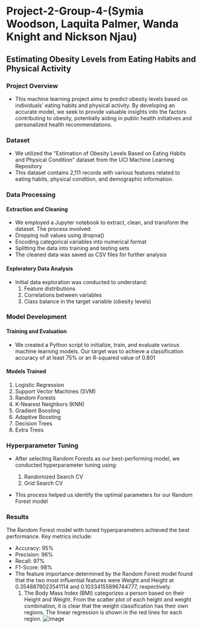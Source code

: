 # Project-2-Group-4-(Symia Woodson, Laquita Palmer, Wanda Knight and Nickson Njau)

## Estimating Obesity Levels from Eating Habits and Physical Activity

### Project Overview

- This machine learning project aims to predict obesity levels based on individuals' eating habits and physical activity. By developing an accurate model, we seek to provide valuable insights into the factors contributing to obesity, potentially aiding in public health initiatives and personalized health recommendations.

### Dataset
- We utilized the "Estimation of Obesity Levels Based on Eating Habits and Physical Condition" dataset from the UCI Machine Learning Repository
- This dataset contains 2,111 records with various features related to eating habits, physical condition, and demographic information.

### Data Processing

#### Extraction and Cleaning
- We employed a Jupyter notebook to extract, clean, and transform the dataset. The process involved:
- Dropping null values using dropna()
- Encoding categorical variables into numerical format
- Splitting the data into training and testing sets
- The cleaned data was saved as CSV files for further analysis

#### Exploratory Data Analysis
- Initial data exploration was conducted to understand:
  1. Feature distributions
  2. Correlations between variables
  3. Class balance in the target variable (obesity levels)

### Model Development

#### Training and Evaluation

- We created a Python script to initialize, train, and evaluate various machine learning models. Our target was to achieve a classification accuracy of at least 75% or an R-squared value of 0.801

#### Models Trained
  1. Logistic Regression
  2. Support Vector Machines (SVM)
  3. Random Forests
  4. K-Nearest Neighbors (KNN)
  5. Gradient Boosting
  6. Adaptive Boosting
  7. Decision Trees
  8. Extra Trees
     
### Hyperparameter Tuning
- After selecting Random Forests as our best-performing model, we conducted hyperparameter tuning using:
  1. Randomized Search CV
  2. Grid Search CV
     
- This process helped us identify the optimal parameters for our Random Forest model
### Results
The Random Forest model with tuned hyperparameters achieved the best performance. Key metrics include:
- Accuracy: 95%
- Precision: 96%
- Recall: 97%
- F1-Score: 98%
- The feature importance determined by the Random Forest model found that the two most influential features were Weight and Height at 0.3548879023541114 and 0.10334155896744777, respectively.
  1. The Body Mass Index (BMI) categorizes a person based on their Height and Weight. From the scatter plot of each height and weight combination, it is clear that the weight classification has their own regions. The linear regression is shown in the red lines for each region.
     ![image](https://github.com/user-attachments/assets/4e7e5763-1321-40d9-a752-c00cd54a043a)

